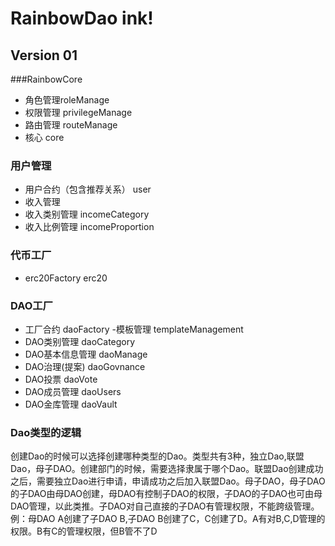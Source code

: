 # RainbowDao ink!  
## Version 01


###RainbowCore
- 角色管理roleManage
- 权限管理 privilegeManage
- 路由管理 routeManage
- 核心     core
### 用户管理
- 用户合约（包含推荐关系） user
- 收入管理
- 收入类别管理 incomeCategory
- 收入比例管理 incomeProportion
### 代币工厂  
- erc20Factory  erc20
### DAO工厂  
- 工厂合约 daoFactory
-模板管理 templateManagement
- DAO类别管理 daoCategory
- DAO基本信息管理 daoManage
- DAO治理(提案) daoGovnance
- DAO投票 daoVote
- DAO成员管理 daoUsers
- DAO金库管理 daoVault

### Dao类型的逻辑
创建Dao的时候可以选择创建哪种类型的Dao。类型共有3种，独立Dao,联盟Dao，母子DAO。创建部门的时候，需要选择隶属于哪个Dao。联盟Dao创建成功之后，需要独立Dao进行申请，申请成功之后加入联盟Dao。母子DAO，母子DAO的子DAO由母DAO创建，母DAO有控制子DAO的权限，子DAO的子DAO也可由母DAO管理，以此类推。子DAO对自己直接的子DAO有管理权限，不能跨级管理。例：母DAO A创建了子DAO B,子DAO B创建了C，C创建了D。A有对B,C,D管理的权限。B有C的管理权限，但B管不了D
